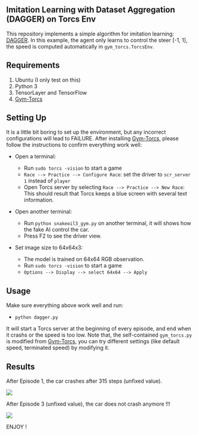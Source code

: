 ## Imitation Learning with Dataset Aggregation (DAGGER) on Torcs Env

This repository implements a simple algorithm for imitation learning: [DAGGER](https://www.cs.cmu.edu/~sross1/publications/Ross-AIStats11-NoRegret.pdf).
In this example, the agent only learns to control the steer [-1, 1], the speed is computed
automatically in `gym_torcs.TorcsEnv`.

## Requirements

1. Ubuntu (I only test on this)
2. Python 3
3. TensorLayer and TensorFlow 
4. [Gym-Torcs](https://github.com/ugo-nama-kun/gym_torcs)

## Setting Up

It is a little bit boring to set up the environment, but any incorrect configurations will lead to FAILURE.
After installing [Gym-Torcs](https://github.com/ugo-nama-kun/gym_torcs), please follow the instructions to confirm everything work well:

- Open a terminal:
  - Run `sudo torcs -vision` to start a game
  - `Race --> Practice --> Configure Race`: set the driver to `scr_server 1` instead of `player`
  - Open Torcs server by selecting `Race --> Practice --> New Race`:
This should result that Torcs keeps a blue screen with several text information.

- Open another terminal:
  - Run `python snakeoil3_gym.py` on another terminal, it will shows how the fake AI control the car.
  - Press F2 to see the driver view.

- Set image size to 64x64x3:
  - The model is trained on 64x64 RGB observation.
  - Run `sudo torcs -vision` to start a game
  - `Options --> Display --> select 64x64 --> Apply`


## Usage
Make sure everything above work well and run:

- `python dagger.py`

It will start a Torcs server at the beginning of every episode, and end when it crashs or the speed is too low.
Note that, the self-contained `gym_torcs.py` is modified from [Gym-Torcs](https://github.com/ugo-nama-kun/gym_torcs), you can try different settings (like default speed, terminated speed) by modifying it.

## Results 

After Episode 1, the car crashes after 315 steps (unfixed value).

![](http://i.imgur.com/YfqFXQZ.gif)

<!---
After Episode 2, crashes after 151 steps

![](http://i.imgur.com/0bXKyVx.gif)


After Episode 3, crashes after 395 steps

![](http://i.imgur.com/doz8U0z.gif)

After Episode 4, the car does not crash anymore: [gif](http://i.imgur.com/pKeVxLY.gif).
-->

After Episode 3 (unfixed value), the car does not crash anymore !!!

![](http://i.imgur.com/doz8U0z.gif)

ENJOY !

<!---
Note: The images fed to the model are 64x64, the images shown above have been resized to 256x256 for viewing purposes.
-->
